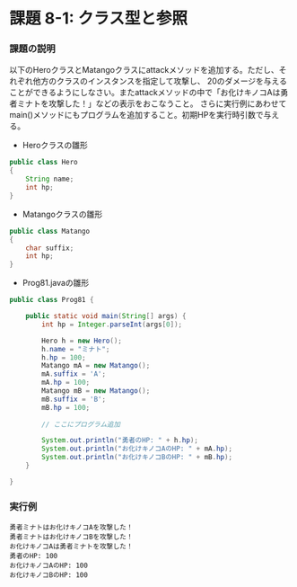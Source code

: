 # 課題 8-1: クラス型と参照

### 課題の説明
以下のHeroクラスとMatangoクラスにattackメソッドを追加する。ただし、それぞれ他方のクラスのインスタンスを指定して攻撃し、
20のダメージを与えることができるようにしなさい。またattackメソッドの中で「お化けキノコAは勇者ミナトを攻撃した！」などの表示をおこなうこと。
さらに実行例にあわせてmain()メソッドにもプログラムを追加すること。初期HPを実行時引数で与える。

- Heroクラスの雛形
```java
public class Hero
{
    String name;
    int hp;
}
```

- Matangoクラスの雛形
```java
public class Matango
{
    char suffix;
    int hp;
}
```

- Prog81.javaの雛形
```java
public class Prog81 {

    public static void main(String[] args) {
        int hp = Integer.parseInt(args[0]);

        Hero h = new Hero();
        h.name = "ミナト";
        h.hp = 100;
        Matango mA = new Matango();
        mA.suffix = 'A';
        mA.hp = 100;
        Matango mB = new Matango();
        mB.suffix = 'B';
        mB.hp = 100;
        
        // ここにプログラム追加

        System.out.println("勇者のHP: " + h.hp);
        System.out.println("お化けキノコAのHP: " + mA.hp);
        System.out.println("お化けキノコBのHP: " + mB.hp);
    }

}
```

### 実行例
```
勇者ミナトはお化けキノコAを攻撃した！
勇者ミナトはお化けキノコBを攻撃した！
お化けキノコAは勇者ミナトを攻撃した！
勇者のHP: 100
お化けキノコAのHP: 100
お化けキノコBのHP: 100
```